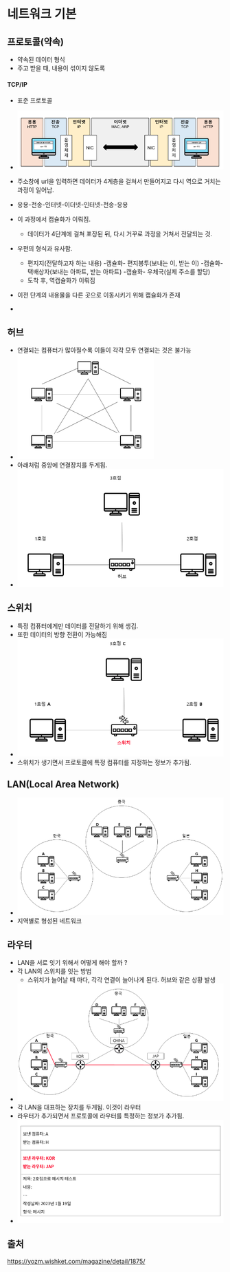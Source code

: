 # 네트워크 기본 

## 프로토콜(약속)
* 약속된 데이터 형식
* 주고 받을 때, 내용이 섞이지 않도록

#### TCP/IP
* 표준 프로토콜
* ![tcpip](../../images/Cs/tcpip.png)
* 주소창에 url을 입력하면 데이터가 4계층을 걸쳐서 만들어지고 다시 역으로 거치는 과정이 일어남. 
* 응용-전송-인터넷-이더넷-인터넷-전송-응용
* 이 과정에서 캡슐화가 이뤄짐. 
  * 데이터가 4단계에 걸쳐 포장된 뒤, 다시 거꾸로 과정을 거쳐서 전달되는 것.

* 우편의 형식과 유사함. 
  * 편지지(전달하고자 하는 내용) -캡슐화- 편지봉투(보내는 이, 받는 이) -캡슐화- 택배상자(보내는 아파트, 받는 아파트) -캡슐화- 우체국(실제 주소를 할당)
  * 도착 후, 역캡슐화가 이뤄짐

* 이전 단계의 내용물을 다른 곳으로 이동시키기 위해 캡슐화가 존재
* 

## 허브 
* 연결되는 컴퓨터가 많아질수록 이들이 각각 모두 연결되는 것은 불가능
* ![networkmany](../../images/Cs/networkmany.png)
* 아래처럼 중앙에 연결장치를 두게됨.
* ![herb](../../images/Cs/herb.png)

## 스위치
* 특정 컴퓨터에게만 데이터를 전달하기 위해 생김.
* 또한 데이터의 방향 전환이 가능해짐
* ![switch](../../images/Cs/switch.png)
* 스위치가 생기면서 프로토콜에 특정 컴퓨터를 지정하는 정보가 추가됨.

## LAN(Local Area Network)
* ![lan](../../images/Cs/lan.png)
* 지역별로 형성된 네트워크 

## 라우터 
* LAN을 서로 잇기 위해서 어떻게 해야 할까 ? 
* 각 LAN의 스위치를 잇는 방법 
  * 스위치가 늘어날 때 마다, 각각 연결이 늘어나게 된다. 허브와 같은 상황 발생
* ![router](../../images/Cs/router2.png)
* 각 LAN을 대표하는 장치를 두게됨. 이것이 라우터
* 라우터가 추가되면서 프로토콜에 라우터를 특정하는 정보가 추가됨. 
* ![protocol](../../images/Cs/protocol.png)

## 출처 
https://yozm.wishket.com/magazine/detail/1875/